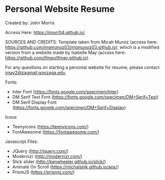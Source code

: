 # Personal Website Resume

Created by: John Morris

Access Here: https://jmorr04.github.io/

SOURCES AND CREDITS:
Template taken from Micah Munoz (access here: https://github.com/mgmunoz03/mgmunoz03.github.io), which is a modified version from a website made by Isabelle May (access here: https://github.com/ifmay/ifmay.github.io).

For any questions on starting a personal website for resume, please contact imay2@zagmail.gonzaga.edu. 

Fonts:
 - Inter Font (https://fonts.google.com/specimen/Inter)
 - DM Serif Text Font (https://fonts.google.com/specimen/DM+Serif+Text)
 - DM Serif Display Font (https://fonts.google.com/specimen/DM+Serif+Display)

Icons:
 - Teenyicons (https://teenyicons.com/)
 - FontAwesome (https://fontawesome.com/)

Javascript Files:
 - JQuery (http://jquery.com/)
 - Modernizr (http://modernizr.com/)
 - Slick slider (http://kenwheeler.github.io/slick/)
 - Animate On Scroll (https://michalsnik.github.io/aos/)
 - PrismJS (https://prismjs.com/)
